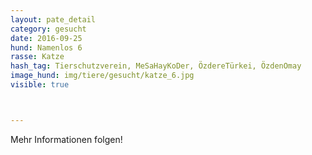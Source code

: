 ```yaml
---
layout: pate_detail
category: gesucht
date: 2016-09-25
hund: Namenlos 6
rasse: Katze
hash_tag: Tierschutzverein, MeSaHayKoDer, ÖzdereTürkei, ÖzdenOmay
image_hund: img/tiere/gesucht/katze_6.jpg
visible: true



---
```


Mehr Informationen folgen!
